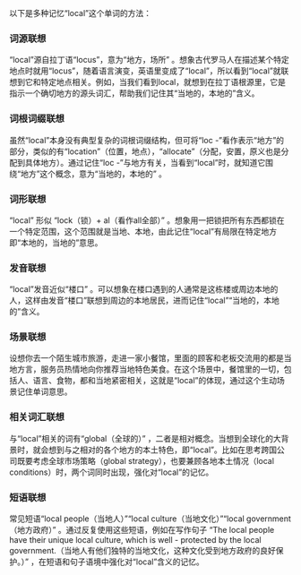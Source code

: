 以下是多种记忆“local”这个单词的方法：

### 词源联想
“local”源自拉丁语“locus”，意为“地方，场所” 。想象古代罗马人在描述某个特定地点时就用“locus”，随着语言演变，英语里变成了“local”，所以看到“local”就联想到它和特定地点相关。例如，当我们看到local，就想到在拉丁语根源里，它是指示一个确切地方的源头词汇，帮助我们记住其“当地的，本地的”含义。

### 词根词缀联想
虽然“local”本身没有典型复杂的词根词缀结构，但可将“loc -”看作表示“地方”的部分，类似的有“location”（位置，地点），“allocate”（分配，安置，原义也是分配到具体地方）。通过记住“loc -”与地方有关，当看到“local”时，就知道它围绕“地方”这个概念，意为“当地的，本地的” 。

### 词形联想
“local” 形似 “lock（锁）+ al（看作all全部）” 。想象用一把锁把所有东西都锁在一个特定范围，这个范围就是当地、本地，由此记住“local”有局限在特定地方即“本地的，当地的”意思。

### 发音联想
“local”发音近似“楼口” 。可以想象在楼口遇到的人通常是这栋楼或周边本地的人，这样由发音“楼口”联想到周边的本地居民，进而记住“local”“当地的，本地的”含义。

### 场景联想
设想你去一个陌生城市旅游，走进一家小餐馆，里面的顾客和老板交流用的都是当地方言，服务员热情地向你推荐当地特色美食。在这个场景中，餐馆里的一切，包括人、语言、食物，都和当地紧密相关，这就是“local”的体现，通过这个生动场景记住单词意思。

### 相关词汇联想
与“local”相关的词有“global（全球的）” ，二者是相对概念。当想到全球化的大背景时，就会想到与之相对的各个地方的本土特色，即“local”。比如在思考跨国公司既要考虑全球市场策略（global strategy），也要兼顾各地本土情况（local conditions）时，两个词同时出现，强化对“local”的记忆。

### 短语联想
常见短语“local people（当地人）”“local culture（当地文化）”“local government（地方政府）” 。通过反复使用这些短语，例如在写作句子 “The local people have their unique local culture, which is well - protected by the local government.（当地人有他们独特的当地文化，这种文化受到地方政府的良好保护。）” ，在短语和句子语境中强化对“local”含义的记忆。 